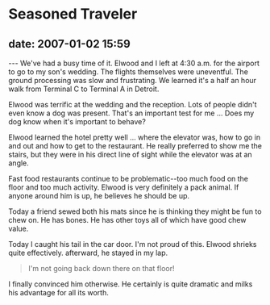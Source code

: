 # Seasoned Traveler #

## date: 2007-01-02 15:59 ##

--- We've had a busy time of it. Elwood and I left at 4:30 a.m. for
the airport to go to my son's wedding. The flights themselves were
uneventful. The ground processing was slow and frustrating. We learned
it's a half an hour walk from Terminal C to Terminal A in Detroit.

Elwood was terrific at the wedding and the reception. Lots of people
didn't even know a dog was present. That's an important test for me
... Does my dog know when it's important to behave?

Elwood learned the hotel pretty well ... where the elevator was, how
to go in and out and how to get to the restaurant. He really preferred
to show me the stairs, but they were in his direct line of sight while
the elevator was at an angle.

Fast food restaurants continue to be problematic--too much food on the
floor and too much activity. Elwood is very definitely a pack animal.
If anyone around him is up, he believes he should be up.

Today a friend sewed both his mats since he is thinking they might be
fun to chew on. He has bones. He has other toys all of which have good
chew value.

Today I caught his tail in the car door. I'm not proud of this. Elwood
shrieks quite effectively. afterward, he stayed in my lap.


> I'm not going back down there on that
> floor!

I finally convinced him otherwise. He certainly
is quite dramatic and milks his advantage for all its worth.
